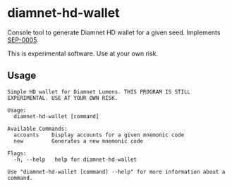# diamnet-hd-wallet

Console tool to generate Diamnet HD wallet for a given seed. Implements [SEP-0005](https://github.com/diamnet/diamnet-protocol/blob/master/ecosystem/sep-0005.md).

This is experimental software. Use at your own risk.

## Usage

```
Simple HD wallet for Diamnet Lumens. THIS PROGRAM IS STILL EXPERIMENTAL. USE AT YOUR OWN RISK.

Usage:
  diamnet-hd-wallet [command]

Available Commands:
  accounts    Display accounts for a given mnemonic code
  new         Generates a new mnemonic code

Flags:
  -h, --help   help for diamnet-hd-wallet

Use "diamnet-hd-wallet [command] --help" for more information about a command.
```
